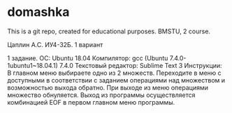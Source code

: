 # domashka
This is a git repo, created for educational purposes. BMSTU, 2 course.

Цаплин А.С. ИУ4-32Б. 1 вариант

1 задание.
	ОС: Ubuntu 18.04
	Компилятор: gcc (Ubuntu 7.4.0-1ubuntu1~18.04.1) 7.4.0
	Текстовый редактор: Sublime Text 3
	Инструкции:
	В главном меню выбираете одно из 2 множеств. Переходите в меню с доступными в соответствии с заданием операциями над множеством и возможностью выхода обратно. При выходе из меню операциями множество обнуляется. Выход из программы осуществляется комбинацией EOF в первом главном меню программы.
